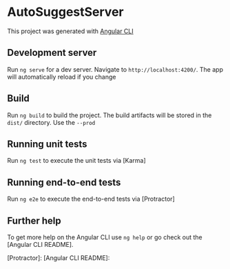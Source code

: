 # AutoSuggestServer

This project was generated with [Angular CLI]

## Development server

Run `ng serve` for a dev server. Navigate to `http://localhost:4200/`. The app will automatically reload if you change

## Build

Run `ng build` to build the project. The build artifacts will be stored in the `dist/` directory. Use the `--prod`

## Running unit tests

Run `ng test` to execute the unit tests via [Karma]

## Running end-to-end tests

Run `ng e2e` to execute the end-to-end tests via [Protractor]

## Further help

To get more help on the Angular CLI use `ng help` or go check out the [Angular CLI README].

[Angular CLI]:
[Karma]:
[Protractor]:
[Angular CLI README]:

